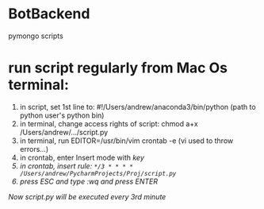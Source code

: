 # BotBackend
pymongo scripts


# run script regularly from Mac Os terminal:

1. in script, set 1st line to: #!/Users/andrew/anaconda3/bin/python (path to python user's python bin)
2. in terminal, change access rights of script: chmod a+x /Users/andrew/.../script.py
3. in terminal, run EDITOR=/usr/bin/vim crontab -e (vi used to throw errors...)
4. in crontab, enter Insert mode with <I> key
5. in crontab, insert rule: ``*/3 * * * * /Users/andrew/PycharmProjects/Proj/script.py``
6. press ESC and type :wq and press ENTER
  
Now script.py will be executed every 3rd minute
